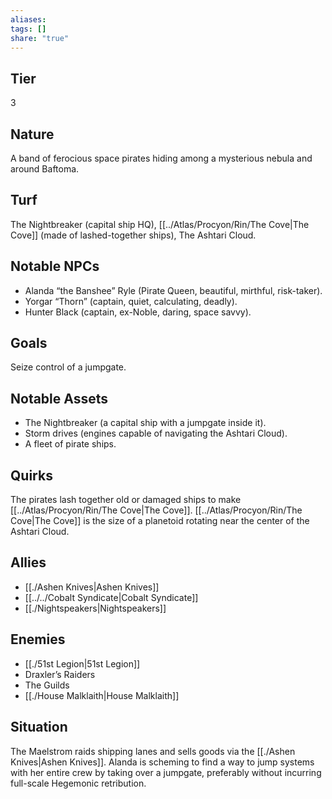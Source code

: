 ```yaml
---
aliases: 
tags: []
share: "true"
---
```

## Tier
3

## Nature
A band of ferocious space pirates hiding among a mysterious nebula and around Baftoma.

## Turf
The Nightbreaker (capital ship HQ), [[../Atlas/Procyon/Rin/The Cove|The Cove]] (made of lashed-together ships), The Ashtari Cloud.

## Notable NPCs
- Alanda “the Banshee” Ryle (Pirate Queen, beautiful, mirthful, risk-taker).
- Yorgar “Thorn” (captain, quiet, calculating, deadly).
- Hunter Black (captain, ex-Noble, daring, space savvy).

## Goals
Seize control of a jumpgate.

## Notable Assets
- The Nightbreaker (a capital ship with a jumpgate inside it).
- Storm drives (engines capable of navigating the Ashtari Cloud).
- A fleet of pirate ships.

## Quirks
The pirates lash together old or damaged ships to make [[../Atlas/Procyon/Rin/The Cove|The Cove]]. [[../Atlas/Procyon/Rin/The Cove|The Cove]] is the size of a planetoid rotating near the center of the Ashtari Cloud.

## Allies
- [[./Ashen Knives|Ashen Knives]]
- [[../../Cobalt Syndicate|Cobalt Syndicate]]
- [[./Nightspeakers|Nightspeakers]]

## Enemies
- [[./51st Legion|51st Legion]]
- Draxler’s Raiders
- The Guilds
- [[./House Malklaith|House Malklaith]]

## Situation
The Maelstrom raids shipping lanes and sells goods via the [[./Ashen Knives|Ashen Knives]]. Alanda is scheming to find a way to jump systems with her entire crew by taking over a jumpgate, preferably without incurring full-scale Hegemonic retribution.
